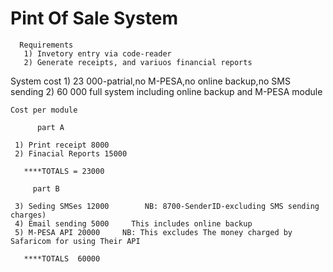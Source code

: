 # Pint Of Sale System 
      
      Requirements
       1) Invetory entry via code-reader
       2) Generate receipts, and variuos financial reports

  System cost
    1) 23 000-patrial,no M-PESA,no online backup,no SMS sending
    2) 60 000 full system including online backup and M-PESA module

    Cost per module

          part A

     1) Print receipt 8000
     2) Finacial Reports 15000

       ****TOTALS = 23000

         part B

     3) Seding SMSes 12000        NB: 8700-SenderID-excluding SMS sending charges)
     4) Email sending 5000     This includes online backup
     5) M-PESA API 20000     NB: This excludes The money charged by Safaricom for using Their API

       ****TOTALS  60000